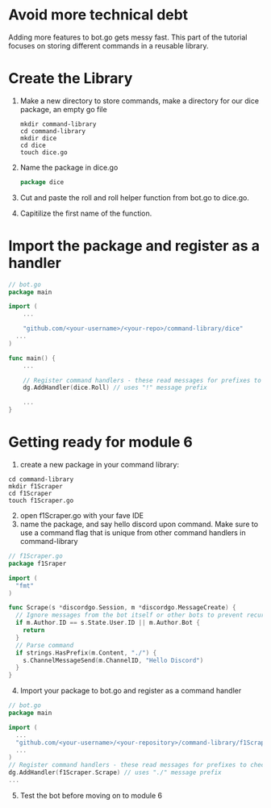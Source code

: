 # Avoid more technical debt
Adding more features to bot.go gets messy fast. This part of the tutorial focuses on storing different commands in a reusable library.

# Create the Library
1. Make a new directory to store commands, make a directory for our dice package, an empty go file
    ```
    mkdir command-library
    cd command-library
    mkdir dice
    cd dice
    touch dice.go
    ```

2. Name the package in dice.go

    ```go
    package dice
    ```

3. Cut and paste the roll and roll helper function from bot.go to dice.go.

4. Capitilize the first name of the function.

# Import the package and register as a handler

```go
// bot.go
package main

import (
	...

	"github.com/<your-username>/<your-repo>/command-library/dice"
  ...
)

func main() {
	...

	// Register command handlers - these read messages for prefixes to check if they need to do things. commands could get very complex using many flags
	dg.AddHandler(dice.Roll) // uses "!" message prefix

	...
}

```
# Getting ready for module 6

1. create a new package in your command library:
  ```
  cd command-library
  mkdir f1Scraper
  cd f1Scraper
  touch f1Scraper.go

  ```
2. open f1Scraper.go with your fave IDE
3. name the package, and say hello discord upon command. Make sure to use a command flag that is unique from other command handlers in command-library
  ```go
  // f1Scraper.go
  package f1Sraper

  import (
    "fmt"
  )

  func Scrape(s *discordgo.Session, m *discordgo.MessageCreate) {
    // Ignore messages from the bot itself or other bots to prevent recursive requests
    if m.Author.ID == s.State.User.ID || m.Author.Bot {
      return
    }
    // Parse command
    if strings.HasPrefix(m.Content, "./") {
      s.ChannelMessageSend(m.ChannelID, "Hello Discord")
    }
  }
  ```
4. Import your package to bot.go and register as a command handler
```go
// bot.go
package main

import (
  ...
  "github.com/<your-username>/<your-repository>/command-library/f1Scraper"
  ...
)
// Register command handlers - these read messages for prefixes to check if they need to do things. commands could get very complex using many flags
dg.AddHandler(f1Scraper.Scrape) // uses "./" message prefix
...
```
5. Test the bot before moving on to module 6